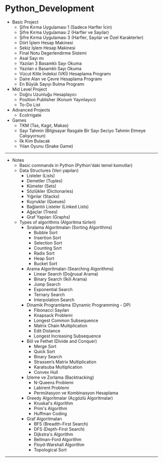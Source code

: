 # Python_Development

- Basic Project
    - Şifre Kırma Uygulaması 1 (Sadece Harfler İcin)
    - Şifre Kırma Uygulaması 2 (Harfler ve Sayılar)
    - Şifre Kırma Uygulaması 3 (Harfler, Sayılar ve Özel Karakterler)
    - Dört İşlem Hesap Makinesi
    - Sekiz İşlem Hesap Makinesi
    - Final Notu Degerlendirme Sistemi
    - Asal Sayı mı
    - Yazılan 3 Basamklı Sayı Okuma
    - Yazılan x Basamklı Sayı Okuma
    - Vücut Kitle İndeksi (VKİ) Hesaplama Programı
    - Daire Alan ve Çevre Hesaplama Programı
    - En Büyük Sayıyı Bulma Programı
- Mid Level Project
    - Doğru Uzunluğu Hesaplayıcı
    - Position Publisher (Konum Yayınlayıcı)
    - To-Do List
- Advanced Projects
    - EcoIrrigate
- Games
    - TKM (Tas, Kagıt, Makas)
    - Sayı Tahmin (Bilgisayar Rasgale Bir Sayı Seciyo Tahmin Etmeye Calışıyorsun)
    - İlk Kim Bulacak
    - Yılan Oyunu (Snake Game)

---

- Notes
    - Basic commands in Python (Python'daki temel komutlar)
    - Data Structures (Veri yapıları)
        - Listeler (Lists)
        - Demetler (Tuples)
        - Kümeler (Sets)
        - Sözlükler (Dictionaries)
        - Yığınlar (Stacks)
        - Kuyruklar (Queues)
        - Bağlantılı Listeler (Linked Lists)
        - Ağaçlar (Trees)
        - Graf Yapıları (Graphs)
    - Types of algorithms (Algoritma türleri)
        - Sıralama Algoritmaları (Sorting Algorithms)
            - Bubble Sort
            - Insertion Sort
            - Selection Sort
            - Counting Sort
            - Radix Sort
            - Heap Sort
            - Bucket Sort
        - Arama Algoritmaları (Searching Algorithms)
            - Linear Search (Doğrusal Arama)
            - Binary Search (İkili Arama)
            - Jump Search
            - Exponential Search
            - Ternary Search
            - Interpolation Search
        - Dinamik Programlama (Dynamic Programming - DP)
            - Fibonacci Sayıları
            - Knapsack Problemi
            - Longest Common Subsequence
            - Matrix Chain Multiplication
            - Edit Distance
            - Longest Increasing Subsequence
        - Böl ve Fethet (Divide and Conquer)
            - Merge Sort
            - Quick Sort
            - Binary Search
            - Strassen’s Matrix Multiplication
            - Karatsuba Multiplication
            - Convex Hull
        - İzleme ve Zorlama (Backtracking)
            - N-Queens Problemi
            - Labirent Problemi
            - Permütasyon ve Kombinasyon Hesaplama
        - Greedy Algoritmalar (Açgözlü Algoritmalar)
            - Kruskal's Algorithm
            - Prim's Algorithm
            - Huffman Coding
        - Graf Algoritmaları
            - BFS (Breadth-First Search)
            - DFS (Depth-First Search)
            - Dijkstra's Algorithm
            - Bellman-Ford Algorithm
            - Floyd-Warshall Algorithm
            - Topological Sort

---